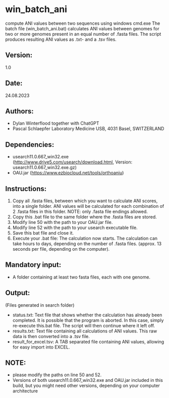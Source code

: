 # win_batch_ani
compute ANI values between two sequences using windows cmd.exe
The batch file (win_batch_ani.bat) calculates ANI values between genomes for two or more genomes present in an equal number of .fasta files. The script produces resulting ANI values as .txt- and a .tsv files.

## Version:
1.0

## Date:
24.08.2023
## Authors:
- Dylan Winterflood together with ChatGPT
- Pascal Schlaepfer
Laboratory Medicine USB, 4031 Basel, SWITZERLAND

## Dependencies:
- usearch11.0.667_win32.exe (http://www.drive5.com/usearch/download.html, Version: usearch11.0.667_win32.exe.gz)
- OAU.jar (https://www.ezbiocloud.net/tools/orthoaniu)

## Instructions:
1. Copy all .fasta files, between which you want to calculate ANI scores, into a single folder. ANI values will be calculated for each combination of 2 .fasta files in this folder. NOTE: only .fasta file endings allowed.
2. Copy this .bat file to the same folder where the .fasta files are stored.
3. Modify line 50 with the path to your OAU.jar file.
4. Modify line 52 with the path to your usearch executable file.
5. Save this bat file and close it.
6. Execute your .bat file: The calculation now starts. The calculation can take hours to days, depending on the number of .fasta files. (approx. 13 seconds per file, depending on the computer).

## Mandatory input: 
- A folder containing at least two fasta files, each with one genome.

## Output:
(Files generated in search folder)
- status.txt: Text file that shows whether the calculation has already been completed. It is possible that the program is aborted. In this case, simply re-execute this.bat file. The script will then continue where it left off.
- results.txt: Text file containing all calculations of ANI values. This raw data is then converted into a .tsv file.
- result_for_excel.tsv: A TAB separated file containing ANI values, allowing for easy import into EXCEL.

## NOTE:
- please modify the paths on line 50 and 52.
- Versions of both usearch11.0.667_win32.exe and OAU.jar included in this build, but you might need other versions, depending on your computer architecture
